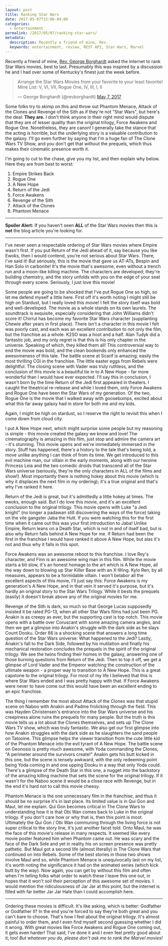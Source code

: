 ```yaml
---
layout: post
title: Ranking Star Wars
date: 2017-05-07T15:06-04:00
categories:
  - Entertainment
permalink: /2017/05/07/ranking-star-wars/
metadata:
  description: Recently a friend of mine, Rev.
  keywords: entertainment, review, REST API, Star Wars, Marvel
---
```

Recently a friend of mine, [Rev. George Borghardt](https://twitter.com/revborghardt) asked the internet to rank Star Wars movies, best to last. Presumably this was inspired by a discussion he and I had over some of Kentucky's finest just the week before.

> Arrange the Star Wars Movies from your favorite to your least favorite! Mine List: V, VI, VII, Rogue One, IV, III, I, II
>
> &mdash; George Borghardt (@revborghardt) [May 7, 2017](https://twitter.com/revborghardt/status/861035823055093760)

Some folks try to skimp on this and throw out Phantom Menace, Attack of the Clones and Revenge of the Sith as if they're not "Star Wars", but here's the deal: **They are.** I don't think anyone in their right mind would dispute that they are of lesser quality than the original trilogy, Force Awakens and Rogue One. Nonetheless, they are canon!  I generally take the stance that the acting is horrible, but the underlying story is a valuable contribution to the galaxy. I'll go even further by saying that I'm a huge fan of The Clone Wars TV Show, and you don't get that without the prequels, which thus makes their cinematic presence worth it.

I'm going to cut to the chase, give you my list, and then explain why below.  Here they are from best to worst:

1. Empire Strikes Back
2. Rogue One
3. A New Hope
4. Return of the Jedi
5. Force Awakens
6. Revenge of the Sith
7. Attack of the Clones
8. Phantom Menace

--------------------

**Spoiler Alert:** If you haven't seen **ALL** of the Star Wars movies then this is **not** the blog article you're looking for.

--------------------

I've never seen a respectable ordering of Star Wars movies where Empire wasn't first.  If you put Return of the Jedi ahead of it, say because you like Ewoks, then I would contend, you're not serious about Star Wars. There, I've said it!  But seriously, this is the movie that gave us AT-ATs, Bespin and Han Solo in carbonite! It's the movie that's awesome, even without a trench run and a moon-like killing machine. The characters are developed; they're building chemistry, and the story unfolds with you on the edge of your seat through every scene. Seriously, I just love this movie!

Some people are going to be shocked that I've put Rogue One so high, so let me defend myself a little here.  First off it's worth noting I might still be high on Stardust, but I really loved this movie! I felt the story itself was bold and well-developed. The movie as a whole stands on its own laurels.  The soundtrack is exquisite, especially considering that John Williams didn't score it! Chirrut has become my favorite Star Wars character (supplanting Chewie after years in first place).  There isn't a character in this movie I felt was poorly cast, and each was an excellent contribution to not only the film, but the franchise as a whole.  K2SO was a hoot and a half. Alan Tudyk did a fantastic job, and my only regret is that this is his only chapter in the universe. Speaking of which, they killed them all! This controversial way to end the movie was bold, and the clean bookends only enhanced the awesomeness of this tale. The battle scene at Scarif is amazing; easily the most thrilling CGI in the franchise. The little easter eggs from Rebels were delightful. The closing scene with Vader was truly ruthless, and the conclusion of this movie is a beautiful tie in to A New Hope - far more wonderful than I would have ever expected.  I'll say this in conclusion, I wasn't born by the time Return of the Jedi first appeared in theaters. I caught the theatrical re-release and while I loved them, only Force Awakens and Rogue One have been the Star Wars of my generation. Of the two, Rogue One is the movie that I walked away with goosebumps, excited about what this far away galaxy had in store for both me and my kids.

Again, I might be high on stardust, so I reserve the right to revisit this when I come down from cloud city.

I put A New Hope next, which might surprise some people but my reasoning is simple - this movie created the galaxy we know and love! The cinematography is amazing in this film, just stop and admire the camera art - it's stunning. This movie opens and we're immediately immersed in the story.  Stuff has happened, there's a history to the tale that's being told, a move unlike anything I can think of from its time. We get introduced to this evil machine man, our villain in the early moments, along with our heroine Princess Leia and the two comedic droids that transcend all of the Star Wars universe (seriously, they're the only characters in ALL of the films and show!). Most importantly there is nothing hokey about this movie (which is why it displaces the next film in my ordering); it's a true original and that's why I've ranked it here.

Return of the Jedi is great, but it's admittedly a little hokey at times. The ewoks, enough said.  But I do love this movie, and it's an excellent conclusion to the original trilogy.  This movie opens with Luke "a Jedi knight" (no longer a padawan still discovering the ways of the force) taking on the vile gangster Jaba the Hutt.  If you were watching this for the first time when it came out this was your first introduction to Jaba!  Unlike Empire, Return leans on a Death Star, which is not in and of itself bad, but is also why Return falls behind A New Hope for me.  If Return had been the first in the franchise I would have ranked it above A New Hope, but alas it's not and thus why it falls in this spot.

Force Awakens was an awesome reboot to this franchise. I love Rey's character, and Finn is an awesome wing man in this film.  While the movie starts a bit slow, it's an honest homage to the art which is A New Hope, all the way down to blowing up Star Killer Base with an X-Wing. Kylo Ren, by all measures, appears to be a formidable villain. I won't belabor all the excellent aspects of this movie, I'll just say this: Force Awakens is my generation's A New Hope, and in that vein it served it's purpose, but it's hardly an original story to the Star Wars Trilogy. While it bests the prequels (easily) it doesn't break above any of the original movies for me.

Revenge of the Sith is dark, so much so that George Lucas supposedly insisted it be rated PG-13, when all other Star Wars films had just been PG. Anakin is as creepy as ever, but the supporting cast is top notch.  This movie opens with a battle over Coruscant with some amazing camera angles, and then we get a glimpse into Anakin's struggle with the dark side as he slays Count Dooku.  Order 66 is a shocking scene that answers a long time question of the Star Wars universe: What happened to the Jedi? Lastly, Anakin's fall to the Dark Side, followed by his mutilation and finally his mechanical restoration concludes the prequels in the spirit of the original trilogy. We see the twins finding their homes in the galaxy, answering one of those burning questions from Return of the Jedi. Then to top it off, we get a glimpse of Lord Vader and the Emperor watching the construction of the ultimate weapon - a proper way to transition to A New Hope. This is a great capstone to the original trilogy.  For most of my life I believed that this is where Star Wars ended and I was pretty happy with that. If Force Awakens were never to have come out this would have been an excellent ending to an epic franchise.

The thing I remember the most about Attack of the Clones was that stupid scene on Naboo with Anakin and Padme frolicking through the field. This was Hayden Christensen's entrance into the Star Wars universe and his creepiness alone ruins the prequels for many people. But the truth is this movie tells us a lot about the Clones themselves, and sets up The Clone Wars TV show, which was truly fantastic. We also get our first glimpse into how Anakin struggles with the dark side as he slaughters the sand people on Tatooine. This glimpse helps the viewer transition from the cute little kid of the Phantom Menace into the evil tyrant of A New Hope. The battle scene on Geonosis is pretty much awesome, with Yoda commanding the Clones, "A perimeter around the survivors create!" Anakin gets his butt kicked in this one, but the scene is tensely awkward, with the only redeeming point being Yoda coming in and one upping Dooku in a way that only Yoda could. There's a glimpse of the Death Star in this one, a nugget into the backstory of the amazing killing machine that sets the scene for the original trilogy. If it wasn't for the Naboo scene it would be a close race with Revenge, but in the end it's hard not to call this movie cheesy.

Phantom Menace is the one unnecessary film in the franchise, and thus it should be no surprise it's in last place.  Its limited value is in Qui Gon and Maul, let me explain.  Qui Gon becomes critical in The Clone Wars to understanding how it is that Obi Wan comes back to Luke in the original trilogy. If you don't care how or why that is, then this point is moot. Ultimately the Qui Gon / Obi Wan communing through the living force is not super critical to the story line, it's just another facet told.  Onto Maul, he was the face of this movie's release in many respects. It seemed like every movie poster featured him when Phantom came out. He was scary and the face of the Dark Side and yet in reality his on screen presence was pretty pathetic. But Maul got a second life (almost literally) in The Clone Wars that continued on into Rebels.  Some of the best stories in those two shows involve Maul and so, while Phantom Menace is unequivocally last on my list, it's worth noting the significance it had on the animated series (which kick butt by the way). Now again, you can get by without this film and often when I'm telling folks what order to watch these I leave this one out, in hopes that it won't soil their perception of this awesome set of movies.  I would mention the ridiculousness of Jar Jar at this point, but the internet is filled with far better Jar Jar Hate than I could accomplish here.

--------------------

Ordering these movies is difficult. It's like asking, which is better: Godfather or Godfather II?  In the end you're forced to say they're both great and you can't bare to choose.  That's how I feel about the original trilogy. It's almost painful to order them, and I even find myself second guessing whether I did it wrong.  With great movies like Force Awakens and Rogue One coming out, it gets even harder! That said, I've done it and I even feel pretty good about it, too!  *But whatever you do, please don't ask me to rank the Marvel movies!*
